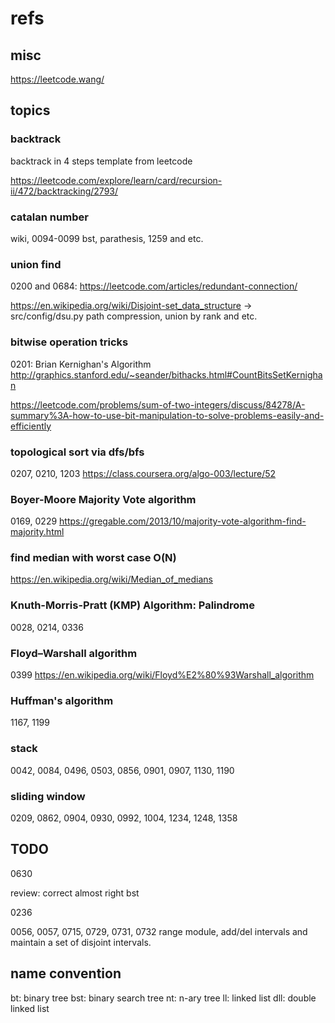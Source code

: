 # refs

## misc

https://leetcode.wang/

## topics

### backtrack 

backtrack in 4 steps template from leetcode

https://leetcode.com/explore/learn/card/recursion-ii/472/backtracking/2793/

### catalan number

wiki, 0094-0099 bst, parathesis, 1259 and etc.

### union find

0200 and 0684: https://leetcode.com/articles/redundant-connection/

https://en.wikipedia.org/wiki/Disjoint-set_data_structure
-> src/config/dsu.py
path compression, union by rank and etc.

### bitwise operation tricks

0201: Brian Kernighan's Algorithm
http://graphics.stanford.edu/~seander/bithacks.html#CountBitsSetKernighan

https://leetcode.com/problems/sum-of-two-integers/discuss/84278/A-summary%3A-how-to-use-bit-manipulation-to-solve-problems-easily-and-efficiently

### topological sort via dfs/bfs

0207, 0210, 1203
https://class.coursera.org/algo-003/lecture/52

### Boyer-Moore Majority Vote algorithm

0169, 0229
https://gregable.com/2013/10/majority-vote-algorithm-find-majority.html

### find median with worst case O(N)

https://en.wikipedia.org/wiki/Median_of_medians

### Knuth-Morris-Pratt (KMP) Algorithm: Palindrome

0028, 0214, 0336

### Floyd–Warshall algorithm

0399
https://en.wikipedia.org/wiki/Floyd%E2%80%93Warshall_algorithm

### Huffman's algorithm

1167, 1199

### stack

0042, 0084, 0496, 0503, 0856, 0901, 0907, 1130, 1190

### sliding window

0209, 0862, 0904, 0930, 0992, 1004, 1234, 1248, 1358

## TODO

0630

review: correct almost right bst

0236

0056, 0057, 0715, 0729, 0731, 0732
range module, add/del intervals and maintain a set of disjoint intervals.



## name convention

bt: binary tree
bst: binary search tree
nt: n-ary tree
ll: linked list
dll: double linked list

